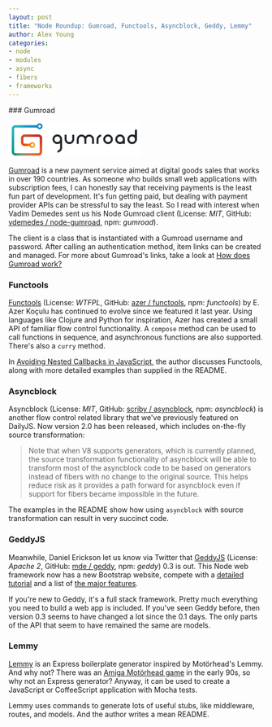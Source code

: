 ```yaml
---
layout: post
title: "Node Roundup: Gumroad, Functools, Asyncblock, Geddy, Lemmy"
author: Alex Young
categories: 
- node
- modules
- async
- fibers
- frameworks
---
```


### Gumroad

![Gumroad logo](/images/posts/gumroad-logo.png)

[Gumroad](https://gumroad.com/) is a new payment service aimed at digital goods sales that works in over 190 countries.  As someone who builds small web applications with subscription fees, I can honestly say that receiving payments is the least fun part of development.  It's fun getting paid, but dealing with payment provider APIs can be stressful to say the least.  So I read with interest when Vadim Demedes sent us his Node Gumroad client (License: _MIT_, GitHub: [vdemedes / node-gumroad](https://github.com/vdemedes/node-gumroad), npm: _gumroad_).

The client is a class that is instantiated with a Gumroad username and password.  After calling an authentication method, item links can be created and managed.  For more about Gumroad's links, take a look at [How does Gumroad work?](https://gumroad.com/how-it-works)
### Functools

[Functools](https://github.com/azer/functools) (License: _WTFPL_, GitHub: [azer / functools](https://github.com/azer/functools), npm: _functools_) by E. Azer Koçulu has continued to evolve since we featured it last year.  Using languages like Clojure and Python for inspiration, Azer has created a small API of familiar flow control functionality.  A `compose` method can be used to call functions in sequence, and asynchronous functions are also supported.  There's also a `curry` method.

In [Avoiding Nested Callbacks in JavaScript](http://io.kodfabrik.com/2012/02/13/functools.html), the author discusses Functools, along with more detailed examples than supplied in the README.

### Asyncblock

Asyncblock (License: _MIT_, GitHub: [scriby / asyncblock](https://github.com/scriby/asyncblock), npm: _asyncblock_) is another flow control related library that we've previously featured on DailyJS.  Now version 2.0 has been released, which includes on-the-fly source transformation:

> Note that when V8 supports generators, which is currently planned, the source transformation functionality of asyncblock will
> be able to transform most of the asyncblock code to be based on generators instead of fibers with no change to the original
> source. This helps reduce risk as it provides a path forward for asyncblock even if support for fibers became impossible in the future.

The examples in the README show how using `asyncblock` with source transformation can result in very succinct code.

### GeddyJS

Meanwhile, Daniel Erickson let us know via Twitter that [GeddyJS](http://geddyjs.org) (License: _Apache 2_, GitHub: [mde / geddy](https://github.com/mde/geddy), npm: _geddy_) 0.3 is out.  This Node web framework now has a new Bootstrap website, compete with a [detailed tutorial](http://geddyjs.org/tutorial.html) and a list of [the major features](http://geddyjs.org/features.html).

If you're new to Geddy, it's a full stack framework.  Pretty much everything you need to build a web app is included.  If you've seen Geddy before, then version 0.3 seems to have changed a lot since the 0.1 days.  The only parts of the API that seem to have remained the same are models.

### Lemmy

[Lemmy](https://github.com/rock-n-code/lemmy) is an Express boilerplate generator inspired by Motörhead's Lemmy.  And why not?  There was an [Amiga Motörhead game](http://www.lemonamiga.com/games/details.php?id=765) in the early 90s, so why not an Express generator?  Anyway, it can be used to create a JavaScript or CoffeeScript application with Mocha tests.

Lemmy uses commands to generate lots of useful stubs, like middleware, routes, and models.  And the author writes a mean README.
